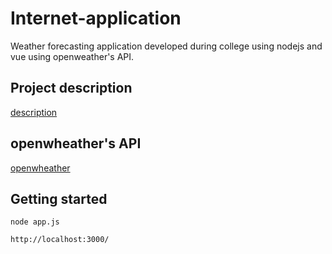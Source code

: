# Internet-application
Weather forecasting application developed during college using nodejs and vue using openweather's API.
## Project description

[description](https://github.com/tomztz/Internet-application/blob/master/Assignment1(1).pdf)

## openwheather's API

[openwheather](https://openweathermap.org/api)

## Getting started

`node app.js`

`http://localhost:3000/`
